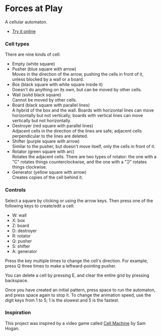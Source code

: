 # Forces at Play
A cellular automaton.

* [Try it online](https://owenbechtel.com/games/forces-at-play)

### Cell types
There are nine kinds of cell:

* Empty (white square)
* Pusher (blue square with arrow)\
  Moves in the direction of the arrow, pushing the cells in
  front of it, unless blocked by a wall or a board.
* Box (black square with white square inside it)\
  Doesn't do anything on its own, but can be moved by other
  cells.
* Wall (solid black square)\
  Cannot be moved by other cells.
* Board (black square with parallel lines)\
  A hybrid of the box and the wall. Boards with horizontal lines
  can move horizontally but not vertically; boards with vertical
  lines can move vertically but not horizontally.
* Destroyer (red square with parallel lines)\
  Adjacent cells in the direction of the lines are safe; adjacent
  cells perpendicular to the lines are deleted.
* Shifter (purple square with arrow)\
  Similar to the pusher, but doesn't move itself, only the 
  cells in front of it.
* Rotator (green square with arc)\
  Rotates the adjacent cells. There are two types of rotator:
  the one with a "C" rotates things counterclockwise, and the
  one with a "Ɔ" rotates things clockwise.
* Generator (yellow square with arrow)\
  Creates copies of the cell behind it.

### Controls
Select a square by clicking or using the arrow keys. Then
press one of the following keys to create/edit a cell:

* W: wall
* X: box
* Z: board
* D: destroyer
* R: rotator
* Q: pusher
* S: shifter
* A: generator

Press the key multiple times to change the cell's direction. For
example, press Q three times to make a leftward-pointing pusher.

You can delete a cell by pressing E, and clear the entire grid
by pressing backspace.

Once you have created an initial pattern, press space
to run the automaton, and press space again to stop it. To change
the animation speed, use the digit keys from 1 to 5; 1 is the
slowest and 5 is the fastest.

### Inspiration
This project was inspired by a video game called [Cell Machine](https://samhogan.itch.io/cell-machine)
by Sam Hogan.
